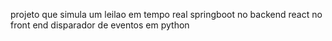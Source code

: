 projeto que simula um leilao em tempo real 
springboot no backend
react no front end
disparador de eventos em python
